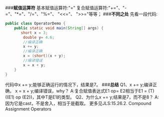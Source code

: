 ###**赋值运算符**
基本赋值运算符:"="
复合赋值运算符:"+="、"-="、"*="、"/="、"%="、 "<<="、 ">>="等等；
###**不同之处**
先看一段代码:
```java
public class OperatorDemo {
    public static void main(String[] args) {
       short x = 3;
        double y= 4.6;
        //编译正确
        x += y;
        //编译正确
        x = (short)(x + y);
        //编译错误
        x = x + y;
    }
}
```
代码中x += y;能够正确运行的情况下，结果是7。
###**总结**
Q1、x += y;编译正确， x = x + y;编译错误，why？
A:复合赋值表达式E1 op= E2相当于E1 = (T)((E1) op (E2))，其中T是E1的类型。
Q2、为什么x += y;结果是7，而不是8？
A:因为它是cast，不是舍入，相当于是截取。
更多见JLS:15.26.2. Compound Assignment Operators